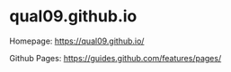 # qual09.github.io

Homepage:
https://qual09.github.io/

Github Pages:
https://guides.github.com/features/pages/
